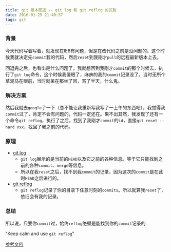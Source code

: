 ```yaml
---
title: git 版本回退 -- git log 和 git reflog 的区别
date: 2016-01-25 21:40:57
tags: git
---
```


### 背景

今天代码写着写着，就发现在IE8有问题，但是在改代码之前是没问题的。这个时候我就决定先`commit`我的代码，然后`reset`到我刚才`pull`的远程最新版本上去。

回退完之后，也看出是什么问题了，我就想回到我刚才`commit`的那个时候去，执行了`git log`命令，这个时候我傻眼了，麻痹的我的`commit`记录没了。当时无所个草泥马在眼前，当时就呆在那坐了回，骂了半天，什么鬼。

### 解决方案

然后我就去`google`了一下（总不能让我重新写我写了一上午的东西吧），我觉得我`commit`过了，肯定不会有问题的，代码一定还在。果不出其然，我发现了还有一个命令`git reflog`，执行了之后，找到了我刚才`commit`的`id`，直接`git reset --hard xxx`，找回了我之前的代码。

### 原理

  * [git log](http://git-scm.com/docs/git-log)
    * `git log`展示的是当前的`HEAD`以及它之前的各种信息。等于它只能找到之前的各种`commit`、`merge`等信息。
    * 所以在我`reset`之后，找不到我`commit`的记录，因为这次的`commit`是在此时`HEAD`之后进行的。
  * [git reflog](https://www.git-scm.com/docs/git-reflog)
    * `git reflog`记录了你的目录下任意时刻的`commits`。所以就算我`reset`了，依旧会有我的记录。

### 总结
所以说，只要你`commit`过，始终`reflog`绝壁是能找到你的`commit`记录的

"Keep calm and use `git reflog`"

[参考文档](http://stackoverflow.com/questions/17857723/whats-the-difference-between-git-reflog-and-log)
